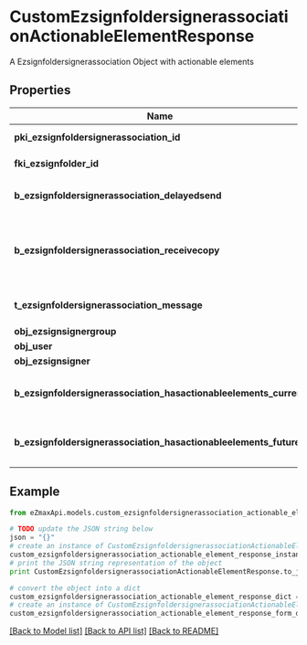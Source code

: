 # CustomEzsignfoldersignerassociationActionableElementResponse

A Ezsignfoldersignerassociation Object with actionable elements

## Properties
Name | Type | Description | Notes
------------ | ------------- | ------------- | -------------
**pki_ezsignfoldersignerassociation_id** | **int** | The unique ID of the Ezsignfoldersignerassociation | 
**fki_ezsignfolder_id** | **int** | The unique ID of the Ezsignfolder | 
**b_ezsignfoldersignerassociation_delayedsend** | **bool** | If this flag is true the signatory is part of a delayed send. | 
**b_ezsignfoldersignerassociation_receivecopy** | **bool** | If this flag is true. The signatory will receive a copy of every signed Ezsigndocument even if it ain&#39;t required to sign the document. | 
**t_ezsignfoldersignerassociation_message** | **str** | A custom text message that will be added to the email sent. | 
**obj_ezsignsignergroup** | [**EzsignsignergroupResponseCompound**](EzsignsignergroupResponseCompound.md) |  | [optional] 
**obj_user** | [**EzsignfoldersignerassociationResponseCompoundUser**](EzsignfoldersignerassociationResponseCompoundUser.md) |  | [optional] 
**obj_ezsignsigner** | [**EzsignsignerResponseCompound**](EzsignsignerResponseCompound.md) |  | [optional] 
**b_ezsignfoldersignerassociation_hasactionableelements_current** | **bool** | Indicates if the Ezsignfoldersignerassociation has actionable elements in the current step | 
**b_ezsignfoldersignerassociation_hasactionableelements_future** | **bool** | Indicates if the Ezsignfoldersignerassociation has actionable elements in a future step | 

## Example

```python
from eZmaxApi.models.custom_ezsignfoldersignerassociation_actionable_element_response import CustomEzsignfoldersignerassociationActionableElementResponse

# TODO update the JSON string below
json = "{}"
# create an instance of CustomEzsignfoldersignerassociationActionableElementResponse from a JSON string
custom_ezsignfoldersignerassociation_actionable_element_response_instance = CustomEzsignfoldersignerassociationActionableElementResponse.from_json(json)
# print the JSON string representation of the object
print CustomEzsignfoldersignerassociationActionableElementResponse.to_json()

# convert the object into a dict
custom_ezsignfoldersignerassociation_actionable_element_response_dict = custom_ezsignfoldersignerassociation_actionable_element_response_instance.to_dict()
# create an instance of CustomEzsignfoldersignerassociationActionableElementResponse from a dict
custom_ezsignfoldersignerassociation_actionable_element_response_form_dict = custom_ezsignfoldersignerassociation_actionable_element_response.from_dict(custom_ezsignfoldersignerassociation_actionable_element_response_dict)
```
[[Back to Model list]](../README.md#documentation-for-models) [[Back to API list]](../README.md#documentation-for-api-endpoints) [[Back to README]](../README.md)


